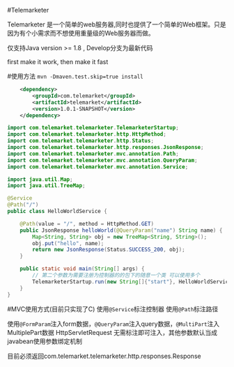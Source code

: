 #Telemarketer

Telemarketer 是一个简单的web服务器,同时也提供了一个简单的Web框架。只是因为有个小需求而不想使用重量级的Web服务器而做。

仅支持Java version >= 1.8 , Develop分支为最新代码

first make it work, then make it fast

#使用方法
`mvn -Dmaven.test.skip=true install`
```xml
    <dependency>
        <groupId>com.telemarket</groupId>
        <artifactId>telemarket</artifactId>
        <version>1.0.1-SNAPSHOT</version>
    </dependency>
```

``` java
import com.telemarket.telemarketer.TelemarketerStartup;
import com.telemarket.telemarketer.http.HttpMethod;
import com.telemarket.telemarketer.http.Status;
import com.telemarket.telemarketer.http.responses.JsonResponse;
import com.telemarket.telemarketer.mvc.annotation.Path;
import com.telemarket.telemarketer.mvc.annotation.QueryParam;
import com.telemarket.telemarketer.mvc.annotation.Service;

import java.util.Map;
import java.util.TreeMap;

@Service
@Path("/")
public class HelloWorldService {

    @Path(value = "/", method = HttpMethod.GET)
    public JsonResponse helloWorld(@QueryParam("name") String name) {
        Map<String, String> obj = new TreeMap<String, String>();
        obj.put("hello", name);
        return new JsonResponse(Status.SUCCESS_200, obj);
    }

    public static void main(String[] args) {
        // 第二个参数为需要注册为控制器的的包下的随意一个类 可以使用多个
        TelemarketerStartup.run(new String[]{"start"}, HelloWorldService.class);
    }
}


```

#MVC使用方式(目前只实现了C)
使用`@Service`标注控制器
使用`@Path`标注路径

使用`@FormParam`注入form数据，`@QueryParam`注入query数据，`@MultiPart`注入MultiplePart数据
HttpServletRequest 无需标注即可注入，其他参数默认当成javabean使用参数绑定机制

目前必须返回com.telemarket.telemarketer.http.responses.Response

